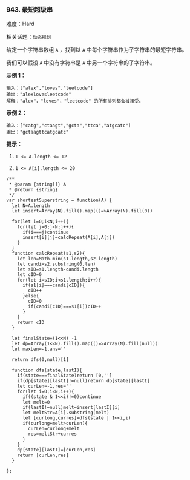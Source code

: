 ### 943. 最短超级串

难度：Hard

相关话题：`动态规划`

给定一个字符串数组  `A` ，找到以 `A` 中每个字符串作为子字符串的最短字符串。



我们可以假设  `A`  中没有字符串是  `A`  中另一个字符串的子字符串。







**示例 1：** 



```
输入：["alex","loves","leetcode"]
输出："alexlovesleetcode"
解释："alex"，"loves"，"leetcode" 的所有排列都会被接受。
```


**示例 2：** 



```
输入：["catg","ctaagt","gcta","ttca","atgcatc"]
输出："gctaagttcatgcatc"
```






**提示：** 




1.  `1 <= A.length <= 12` 

2.  `1 <= A[i].length <= 20` 








```
/**
 * @param {string[]} A
 * @return {string}
 */
var shortestSuperstring = function(A) {
  let N=A.length
  let insert=Array(N).fill().map(()=>Array(N).fill(0))
  
  for(let i=0;i<N;i++){
    for(let j=0;j<N;j++){
      if(i===j)continue
      insert[i][j]=calcRepeat(A[i],A[j])
    }
  }
  function calcRepeat(s1,s2){
    let len=Math.min(s1.length,s2.length)
    let candi=s2.substring(0,len)
    let sID=s1.length-candi.length
    let cID=0
    for(let i=sID;i<s1.length;i++){
      if(s1[i]===candi[cID]){
        cID++
      }else{
        cID=0
        if(candi[cID]===s1[i])cID++
      }
    }
    return cID
  }

  let finalState=(1<<N) -1
  let dp=Array(1<<N).fill().map(()=>Array(N).fill(null))
  let maxLen=-1,ans=''

  return dfs(0,null)[1]
  
  function dfs(state,lastI){
    if(state===finalState)return [0,'']
    if(dp[state][lastI]!=null)return dp[state][lastI]
    let curLen=-1,res=''
    for(let i=0;i<N;i++){
      if((state & 1<<i)!=0)continue
      let melt=0
      if(lastI!=null)melt=insert[lastI][i]
      let meltStr=A[i].substring(melt)
      let [curlong,curres]=dfs(state | 1<<i,i)
      if(curlong+melt>curLen){
        curLen=curlong+melt
        res=meltStr+curres
      }
    }
    dp[state][lastI]=[curLen,res]
    return [curLen,res]
  }

};
```

